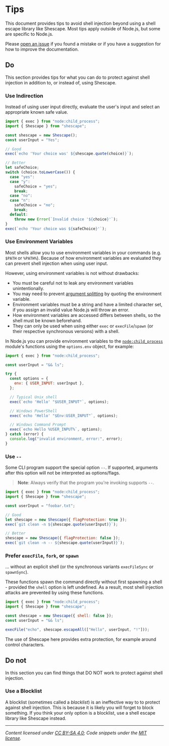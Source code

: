 # Tips

This document provides tips to avoid shell injection beyond using a shell
escape library like Shescape. Most tips apply outside of Node.js, but some are
specific to Node.js.

Please [open an issue] if you found a mistake or if you have a suggestion for
how to improve the documentation.

## Do

This section provides tips for what you can do to protect against shell
injection in addition to, or instead of, using Shescape.

### Use Indirection

Instead of using user input directly, evaluate the user's input and select an
appropriate known safe value.

```javascript
import { exec } from "node:child_process";
import { Shescape } from "shescape";

const shescape = new Shescape();
const userInput = "Yes";

// Good
exec(`echo 'Your choice was' ${shescape.quote(choice)}`);

// Better
let safeChoice;
switch (choice.toLowerCase()) {
  case "yes":
  case "y":
    safeChoice = "yes";
    break;
  case "no":
  case "n":
    safeChoice = "no";
    break;
  default:
    throw new Error(`Invalid choice '${choice}'`);
}
exec(`echo 'Your choice was ${safeChoice}'`);
```

### Use Environment Variables

Most shells allow you to use environment variables in your commands (e.g.
`$PATH` or `%PATH%`). Because of how environment variables are evaluated they
can prevent shell injection when using user input.

However, using environment variables is not without drawbacks:

- You must be careful not to leak any environment variables unintentionally.
- You may need to prevent [argument splitting] by quoting the environment
  variable.
- Environment variables must be a string and have a limited character set, if
  you assign an invalid value Node.js will throw an error.
- How environment variables are accessed differs between shells, so the shell
  must be known beforehand.
- They can only be used when using either `exec` or `execFile`/`spawn` (or their
  respective synchronous versions) with a shell.

In Node.js you can provide environment variables to the [`node:child_process`]
module's functions using the `options.env` object, for example:

```javascript
import { exec } from "node:child_process";

const userInput = "&& ls";

try {
  const options = {
    env: { USER_INPUT: userInput },
  };

  // Typical Unix shell
  exec(`echo 'Hello' "$USER_INPUT"`, options);

  // Windows PowerShell
  exec(`echo 'Hello' "$Env:USER_INPUT"`, options);

  // Windows Command Prompt
  exec(`echo Hello %USER_INPUT%`, options);
} catch (error) {
  console.log("invalid environment, error:", error);
}
```

### Use `--`

Some CLI program support the special option `--`. If supported, arguments after
this option will not be interpreted as options/flags.

> **Note**: Always verify that the program you're invoking supports `--`.

```javascript
import { exec } from "node:child_process";
import { Shescape } from "shescape";

const userInput = "foobar.txt";

// Good
let shescape = new Shescape({ flagProtection: true });
exec(`git clean -n ${shescape.quote(userInput)}`);

// Better
shescape = new Shescape({ flagProtection: false });
exec(`git clean -n -- ${shescape.quote(userInput)}`);
```

### Prefer `execFile`, `fork`, or `spawn`

... without an explicit shell (or the synchronous variants `execFileSync` or
`spawnSync`).

These functions spawn the command directly without first spawning a shell -
provided the `shell` option is left undefined. As a result, most shell injection
attacks are prevented by using these functions.

```javascript
import { exec } from "node:child_process";
import { Shescape } from "shescape";

const shescape = new Shescape({ shell: false });
const userInput = "&& ls";

execFile("echo", shescape.escapeAll(["Hello", userInput, "!"]));
```

The use of Shescape here provides extra protection, for example around control
characters.

## Do not

In this section you can find things that DO NOT work to protect against shell
injection.

### Use a Blocklist

A blocklist (sometimes called a _blacklist_) is an ineffective way to to protect
against shell injection. This is because it is likely you will forget to block
something. If you think your only option is a blocklist, use a shell escape
library like Shescape instead.

---

_Content licensed under [CC BY-SA 4.0]; Code snippets under the [MIT license]._

[argument splitting]: https://www.shellcheck.net/wiki/SC2046
[cc by-sa 4.0]: https://creativecommons.org/licenses/by-sa/4.0/
[mit license]: https://opensource.org/license/mit/
[`node:child_process`]: https://nodejs.org/api/child_process.html
[open an issue]: https://github.com/ericcornelissen/shescape/issues/new?labels=documentation&template=documentation.md
